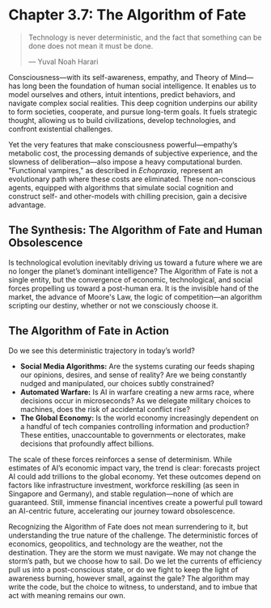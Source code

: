 # Chapter 3.7: The Algorithm of Fate
> Technology is never deterministic, and the fact that something can be done does not mean it must be done.
>
> — Yuval Noah Harari

Consciousness—with its self-awareness, empathy, and Theory of Mind—has long been the foundation of human social intelligence. It enables us to model ourselves and others, intuit intentions, predict behaviors, and navigate complex social realities. This deep cognition underpins our ability to form societies, cooperate, and pursue long-term goals. It fuels strategic thought, allowing us to build civilizations, develop technologies, and confront existential challenges.

Yet the very features that make consciousness powerful—empathy’s metabolic cost, the processing demands of subjective experience, and the slowness of deliberation—also impose a heavy computational burden. "Functional vampires," as described in *Echopraxia*, represent an evolutionary path where these costs are eliminated. These non-conscious agents, equipped with algorithms that simulate social cognition and construct self- and other-models with chilling precision, gain a decisive advantage.

## The Synthesis: The Algorithm of Fate and Human Obsolescence

Is technological evolution inevitably driving us toward a future where we are no longer the planet’s dominant intelligence? The Algorithm of Fate is not a single entity, but the convergence of economic, technological, and social forces propelling us toward a post-human era. It is the invisible hand of the market, the advance of Moore's Law, the logic of competition—an algorithm scripting our destiny, whether or not we consciously choose it.

## The Algorithm of Fate in Action

Do we see this deterministic trajectory in today’s world?

* **Social Media Algorithms:** Are the systems curating our feeds shaping our opinions, desires, and sense of reality? Are we being constantly nudged and manipulated, our choices subtly constrained?
* **Automated Warfare:** Is AI in warfare creating a new arms race, where decisions occur in microseconds? As we delegate military choices to machines, does the risk of accidental conflict rise?
* **The Global Economy:** Is the world economy increasingly dependent on a handful of tech companies controlling information and production? These entities, unaccountable to governments or electorates, make decisions that profoundly affect billions.

The scale of these forces reinforces a sense of determinism. While estimates of AI’s economic impact vary, the trend is clear: forecasts project AI could add trillions to the global economy. Yet these outcomes depend on factors like infrastructure investment, workforce reskilling (as seen in Singapore and Germany), and stable regulation—none of which are guaranteed. Still, immense financial incentives create a powerful pull toward an AI-centric future, accelerating our journey toward obsolescence.

Recognizing the Algorithm of Fate does not mean surrendering to it, but understanding the true nature of the challenge. The deterministic forces of economics, geopolitics, and technology are the weather, not the destination. They are the storm we must navigate. We may not change the storm’s path, but we choose how to sail. Do we let the currents of efficiency pull us into a post-conscious state, or do we fight to keep the light of awareness burning, however small, against the gale? The algorithm may write the code, but the choice to witness, to understand, and to imbue that act with meaning remains our own.
